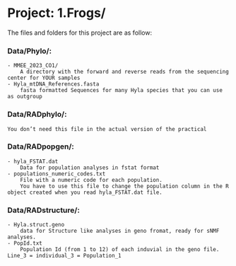 # Project: 1.Frogs/

The files and folders for this project are as follow:

### Data/Phylo/:
	- MMEE_2023_CO1/
		A directory with the forward and reverse reads from the sequencing center for YOUR samples
	- Hyla_mtDNA_References.fasta
		fasta formatted Sequences for many Hyla species that you can use as outgroup

### Data/RADphylo/:
	You don’t need this file in the actual version of the practical

### Data/RADpopgen/:
	- hyla_FSTAT.dat
		Data for population analyses in fstat format
	- populations_numeric_codes.txt
		File with a numeric code for each population. 
  		You have to use this file to change the population column in the R object created when you read hyla_FSTAT.dat file.

### Data/RADstructure/:
	- Hyla.struct.geno
		data for Structure like analyses in geno fromat, ready for sNMF analyses.
	- PopId.txt
		Population Id (from 1 to 12) of each induvial in the geno file. Line_3 = individual_3 = Population_1
